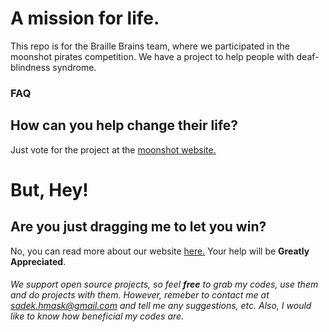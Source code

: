 # A mission for life.

This repo is for the Braille Brains team, where we participated in the moonshot pirates competition. We have a project to help people with deaf-blindness syndrome.

### FAQ

## How can you help change their life?

Just vote for the project at the [moonshot website.](https://moonshotpirates.com/moonshot/braille-brains/)

# But, Hey!<br>

## Are you just dragging me to let you win?

No, you can read more about our website [here.](https://braille-brains.netlify.app/)
Your help will be **Greatly Appreciated**.

###### We support open source projects, so feel **free** to grab my codes, use them and do projects with them. However, remeber to contact me at sadek.hmask@gmail.com and tell me any suggestions, etc. Also, I would like to know how beneficial my codes are.<br>
